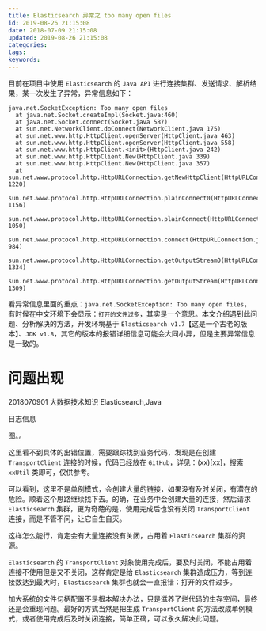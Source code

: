 ```yaml
---
title: Elasticsearch 异常之 too many open files
id: 2019-08-26 21:15:08
date: 2018-07-09 21:15:08
updated: 2019-08-26 21:15:08
categories:
tags:
keywords:
---
```

目前在项目中使用 `Elasticsearch` 的 `Java API` 进行连接集群、发送请求、解析结果，某一次发生了异常，异常信息如下：

```
java.net.SocketException: Too many open files
  at java.net.Socket.createImpl(Socket.java:460)
  at java.net.Socket.connect(Socket.java 587)
  at sun.net.NetworkClient.doConnect(NetworkClient.java 175)
  at sun.net.www.http.HttpClient.openServer(HttpClient.java 463)
  at sun.net.www.http.HttpClient.openServer(HttpClient.java 558)
  at sun.net.www.http.HttpClient.<init>(HttpClient.java 242)
  at sun.net.www.http.HttpClient.New(HttpClient.java 339)
  at sun.net.www.http.HttpClient.New(HttpClient.java 357)
  at sun.net.www.protocol.http.HttpURLConnection.getNewHttpClient(HttpURLConnection.java 1220)
  sun.net.www.protocol.http.HttpURLConnection.plainConnect0(HttpURLConnection.java 1156)
  sun.net.www.protocol.http.HttpURLConnection.plainConnect(HttpURLConnection.java 1050)
  sun.net.www.protocol.http.HttpURLConnection.connect(HttpURLConnection.java 984)
  sun.net.www.protocol.http.HttpURLConnection.getOutputStream0(HttpURLConnection.java 1334)
  sun.net.www.protocol.http.HttpURLConnection.getOutputStream(HttpURLConnection.java 1309)
```

看异常信息里面的重点：`java.net.SocketException: Too many open files`，有时候在中文环境下会显示：`打开的文件过多`，其实是一个意思。本文介绍遇到此问题、分析解决的方法，开发环境基于 `Elasticsearch v1.7`【这是一个古老的版本】、`JDK v1.8`，其它的版本的报错详细信息可能会大同小异，但是主要异常信息是一致的。


<!-- more -->


# 问题出现


2018070901
大数据技术知识
Elasticsearch,Java


日志信息

图。。

这里看不到具体的出错位置，需要跟踪找到业务代码，发现是在创建 `TransportClient` 连接的时候，代码已经放在 `GitHub`，详见：(xx)[xx]，搜索 `xxUtil` 类即可，仅供参考。

可以看到，这里不是单例模式，会创建大量的链接，如果没有及时关闭，有潜在的危险。顺着这个思路继续找下去。的确，在业务中会创建大量的连接，然后请求 `Elasticsearch` 集群，更为奇葩的是，使用完成后也没有关闭 `TransportClient` 连接，而是不管不问，让它自生自灭。

这样怎么能行，肯定会有大量连接没有关闭，占用着 `Elasticsearch` 集群的资源。

`Elasticsearch` 的 `TransportClient` 对象使用完成后，要及时关闭，不能占用着连接不使用但是又不关闭，这样肯定是给 `Elasticsearch` 集群造成压力，等到连接数达到最大时，`Elasticsearch` 集群也就会一直报错：打开的文件过多。

加大系统的文件句柄配置不是根本解决办法，只是滋养了烂代码的生存空间，最终还是会重现问题。最好的方式当然是把生成 `TransportClient` 的方法改成单例模式，或者使用完成后及时关闭连接，简单正确，可以永久解决此问题。

